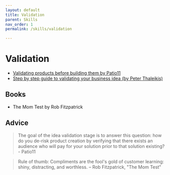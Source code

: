 ```yaml
---
layout: default
title: Validation
parent: Skills
nav_order: 1
permalink: /skills/validation

---
```


# Validation

- [Validating products before building them by Patio11](https://training.kalzumeus.com/newsletters/archive/validating_product_ideas)
- [Step by step guide to validating your business idea (by Peter Thaleikis)](https://peterthaleikis.com/business-idea-validation/)


## Books

-  The Mom Test by Rob Fitzpatrick


## Advice 


> The goal of the idea validation stage is to answer this question: how do you de-risk product creation by verifying that there exists an audience who will pay for your solution prior to that solution existing? - Patio11

>Rule of thumb: Compliments are the fool's gold of customer learning: shiny, distracting, and worthless. – Rob Fitzpatrick, "The Mom Test"
